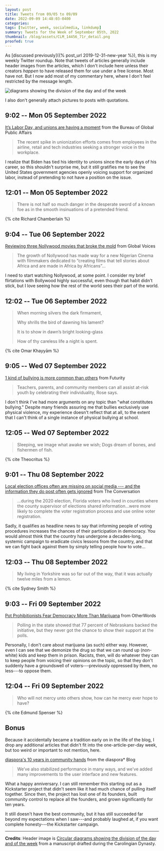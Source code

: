 ```yaml
---
layout: post
title: Tweets from 09/05 to 09/09
date: 2022-09-09 14:48:03-0400
categories:
tags: [twitter, week, socialmedia, linkdump]
summary: Tweets for the Week of September 05th, 2022
thumbnail: /blog/assets/CLM_14456_71r_detail.png
proofed: true
---
```


As [discussed previously]({% post_url 2019-12-31-new-year %}), this is my weekly Twitter roundup.  Note that tweets of articles generally include header images from the articles, which I don't include here unless their creators *happen* to have released them for use under a free license.  Most have not.  But I now add most of my commentary here, where I don't feel restricted by the message length.

![diagrams showing the division of the day and of the week](/blog/assets/CLM_14456_71r_detail.png "diagrams showing the division of the day and of the week")

I also don't generally attach pictures to posts with quotations.

## 9:02 -- Mon 05 September 2022

[<i class="fab fa-twitter-square"></i>](https://jcolag.github.io/twitter/1566773642863620096) [It’s Labor Day, and unions are having a moment](https://share.america.gov/its-labor-day-and-unions-are-having-a-moment/) from the Bureau of Global Public Affairs

 > The recent spike in unionization efforts comes from employees in the airline, retail and tech industries seeking a stronger voice in the workplace.

I realize that Biden has tied his identity to unions since the early days of his career, so this shouldn't surprise me, but it still gratifies me to see the United States government agencies openly voicing support for organized labor, instead of pretending to not have a position on the issue.

## 12:01 -- Mon 05 September 2022

[<i class="fab fa-twitter-square"></i>](https://jcolag.github.io/twitter/1566819696107667456)

 > There is not half so much danger in the desperate sword of a known foe as in the smooth insinuations of a pretended friend.

{% cite Richard Chamberlain %}

## 9:04 -- Tue 06 September 2022

[<i class="fab fa-twitter-square"></i>](https://jcolag.github.io/twitter/1567136533819232256) [Reviewing three Nollywood movies that broke the mold](https://globalvoices.org/2022/08/29/reviewing-three-nollywood-movies-that-broke-the-mold/) from Global Voices

 > The growth of Nollywood has made way for a new Nigerian Cinema with filmmakers dedicated to “creating films that tell stories about Africa and are made in Africa by Africans”...

I need to start watching Nollywood, at some point.  I consider my brief flirtations with Bollywood highly successful, even though that habit didn't stick, but I love seeing how the rest of the world sees their part of the world.

## 12:02 -- Tue 06 September 2022

[<i class="fab fa-twitter-square"></i>](https://jcolag.github.io/twitter/1567181329204142082)

 > When morning silvers the dark firmament,
 >
 > Why shrills the bird of dawning his lament?
 >
 > It is to show in dawn’s bright looking-glass
 >
 > How of thy careless life a night is spent.

{% cite Omar Khayyām %}

## 9:05 -- Wed 07 September 2022

[<i class="fab fa-twitter-square"></i>](https://jcolag.github.io/twitter/1567499173519409165) [1 kind of bullying is more common than others](https://www.futurity.org/bullying-aggression-2791182-2/) from Futurity

 > Teachers, parents, and community members can all assist at-risk youth by celebrating their individuality, Rose says.

I don't think I've had more arguments on any topic than "what constitutes bullying."  Despite many friends assuring me that bullies exclusively use physical violence, my experience doesn't reflect that at all, to the extent that I can't think of a single instance of physical bullying at school.

## 12:05 -- Wed 07 September 2022

[<i class="fab fa-twitter-square"></i>](https://jcolag.github.io/twitter/1567544597999456258)

 > Sleeping, we image what awake we wish; Dogs dream of bones, and fishermen of fish.

{% cite Theocritus %}

## 9:01 -- Thu 08 September 2022

[<i class="fab fa-twitter-square"></i>](https://jcolag.github.io/twitter/1567860554915528707) [Local election offices often are missing on social media --- and the information they do post often gets ignored](https://theconversation.com/local-election-offices-often-are-missing-on-social-media-and-the-information-they-do-post-often-gets-ignored-184359) from The Conversation

 > ...during the 2020 election, Florida voters who lived in counties where the county supervisor of elections shared information...were more likely to complete the voter registration process and use online voter registration.

Sadly, it qualifies as headline news to say that informing people of voting procedures increases the chances of their participation in democracy.  You would almost think that the country has undergone a decades-long, systemic campaign to eradicate civics lessons from the country, and that we can fight back against them by simply telling people how to vote...

## 12:03 -- Thu 08 September 2022

[<i class="fab fa-twitter-square"></i>](https://jcolag.github.io/twitter/1567906482414305281)

 > My living in Yorkshire was so far out of the way, that it was actually twelve miles from a lemon.

{% cite Sydney Smith %}

## 9:03 -- Fri 09 September 2022

[<i class="fab fa-twitter-square"></i>](https://jcolag.github.io/twitter/1568223445745160192) [Pot Prohibitionists Fear Democracy More Than Marijuana](https://otherwords.org/pot-prohibitionists-fear-democracy-more-than-marijuana/) from OtherWords

 > Polling in the state showed that 77 percent of Nebraskans backed the initiative, but they never got the chance to show their support at the polls.

Personally, I don't care about marijuana (as such) either way.  However, even I can see that we demonize the drug so that we can round up (non-white) kids and keep them in prison.  Racists, then, will do whatever they can to keep people from voicing their opinions on the topic, so that they don't suddenly have a groundswell of voters---previously oppressed by them, no less---to oppose them.

## 12:04 -- Fri 09 September 2022

[<i class="fab fa-twitter-square"></i>](https://jcolag.github.io/twitter/1568268997031706624)

 > Who will not mercy unto others show, how can he mercy ever hope to have?

{% cite Edmund Spenser %}

## Bonus

Because it accidentally became a tradition early on in the life of the blog, I drop any additional articles that didn't fit into the one-article-per-day week, but too weird or important to not mention, here.

<i class="fas fa-square"></i> [diaspora's 10 years in community hands](https://blog.diasporafoundation.org/74-diaspora-s-10-years-in-community-hands) from the diaspora* Blog

 > We’ve also stabilized performance in many ways, and we've added many improvements to the user interface and new features.

What a happy anniversary.  I can still remember this starting out as a Kickstarter project that didn't seem like it had much chance of pulling itself together.  Since then, the project has lost one of its founders, built community control to replace all the founders, and grown significantly for ten years.

It still doesn't have the best community, but it has still succeeded far beyond my expectations when I saw---and probably laughed at, if you want complete honesty---the Kickstarter campaign.

* * *

**Credits**:  Header image is [Circular diagrams showing the division of the day and of the week](https://commons.wikimedia.org/wiki/File:CLM_14456_71r_detail.jpg) from a manuscript drafted during the Carolingian Dynasty.
